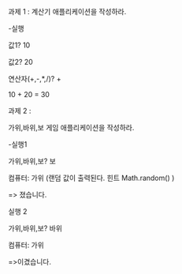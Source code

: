 과제 1 : 계산기 애플리케이션을 작성하라.



-실행

값1? 10

값2? 20

연산자(+,-,*,/)? +

10 + 20 = 30



과제 2 : 

가위,바위,보 게임 애플리케이션을 작성하라.

-실행1

가위,바위,보? 보

컴퓨터: 가위 (랜덤 값이 출력된다.   힌트 Math.random() )

=> 졌습니다.

실행 2

가위,바위,보? 바위

컴퓨터: 가위

=>이겼습니다.

